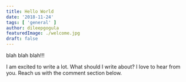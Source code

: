 ```yaml
---
title: Hello World
date: '2018-11-24'
tags: [ 'general' ]
author: dileepgogula
featuredImage: ./welcome.jpg
draft: false
---
```


blah blah blah!!!

I am excited to write a lot. What should I write about?
I love to hear from you. Reach us with the comment section below.


